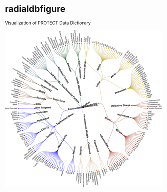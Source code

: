 # radialdbfigure
Visualization of PROTECT Data Dictionary

![alt text](https://raw.githubusercontent.com/zferic/radialdbfigure/master/rad_final1162018.png)
